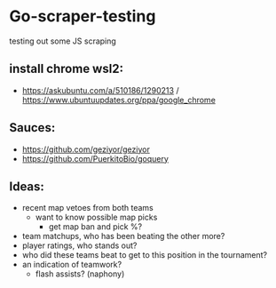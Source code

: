 # Go-scraper-testing


testing out some JS scraping

## install chrome wsl2:
- https://askubuntu.com/a/510186/1290213 / https://www.ubuntuupdates.org/ppa/google_chrome

## Sauces:
- https://github.com/geziyor/geziyor
- https://github.com/PuerkitoBio/goquery

## Ideas:
- recent map vetoes from both teams
  - want to know possible map picks
    - get map ban and pick %?
- team matchups, who has been beating the other more?
- player ratings, who stands out?
- who did these teams beat to get to this position in the tournament?
- an indication of teamwork?
  - flash assists? (naphony)
